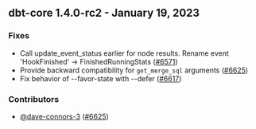 ## dbt-core 1.4.0-rc2 - January 19, 2023

### Fixes

- Call update_event_status earlier for node results. Rename event 'HookFinished' -> FinishedRunningStats ([#6571](https://github.com/dbt-labs/dbt-core/issues/6571))
- Provide backward compatibility for `get_merge_sql` arguments ([#6625](https://github.com/dbt-labs/dbt-core/issues/6625))
- Fix behavior of --favor-state with --defer ([#6617](https://github.com/dbt-labs/dbt-core/issues/6617))

### Contributors
- [@dave-connors-3](https://github.com/dave-connors-3) ([#6625](https://github.com/dbt-labs/dbt-core/issues/6625))
